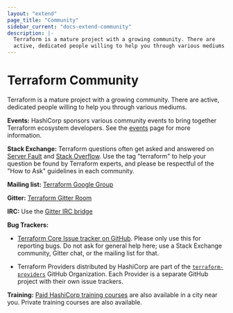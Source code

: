 ```yaml
---
layout: "extend"
page_title: "Community"
sidebar_current: "docs-extend-community"
description: |-
  Terraform is a mature project with a growing community. There are
  active, dedicated people willing to help you through various mediums.
---
```


# Terraform Community

Terraform is a mature project with a growing community. There are active,
dedicated people willing to help you through various mediums.

**Events:** HashiCorp sponsors various community events to bring together
Terraform ecosystem developers. See the
[events](/docs/extend/community/events/index.html) page for more information.

**Stack Exchange:** Terraform questions often get asked and answered on [Server
Fault](https://serverfault.com/) and [Stack
Overflow](https://stackoverflow.com/). Use the tag "terraform" to help your
question be found by Terraform experts, and please be respectful of the "How to
Ask" guidelines in each community.

**Mailing list:** [Terraform Google
Group](https://groups.google.com/group/terraform-tool)

**Gitter:** [Terraform Gitter Room](https://gitter.im/hashicorp-terraform/Lobby)

**IRC:** Use the [Gitter IRC bridge](https://irc.gitter.im)

**Bug Trackers:** 

- [Terraform Core Issue tracker on
GitHub](https://github.com/hashicorp/terraform/issues). Please only use this for
reporting bugs. Do not ask for general help here; use a Stack Exchange
community, Gitter chat, or the mailing list for that.

- Terraform Providers distributed by HashiCorp are part of the
[`terraform-providers`](https://github.com/terraform-providers) GitHub
Organization. Each Provider is a separate GitHub project with their own issue
trackers.


**Training:** [Paid HashiCorp training
courses](https://www.hashicorp.com/training.html) are also available in a city
near you. Private training courses are also available.
